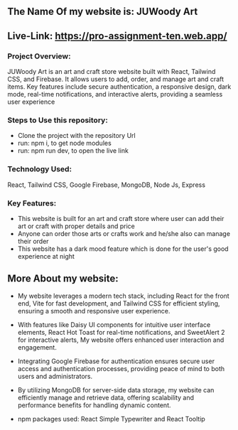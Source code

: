 
## The Name Of my website is: JUWoody Art

## Live-Link: https://pro-assignment-ten.web.app/
### Project Overview:
JUWoody Art is an art and craft store website built with React, Tailwind CSS, and Firebase. It allows users to add, order, and manage art and craft items. Key features include secure authentication, a responsive design, dark mode, real-time notifications, and interactive alerts, providing a seamless user experience

### Steps to Use this repository:
- Clone the project with the repository Url
- run: npm i, to get node modules
- run: npm run dev, to open the live link

### Technology Used: 
React, Tailwind CSS, Google Firebase, MongoDB, Node Js, Express
### Key Features:
- This website is built for an art and craft store where user can add their art or craft with proper details and price
- Anyone can order those arts or crafts work and he/she also can manage their order
- This website has a dark mood feature which is done for the user's good experience at night

## More About my website:

- My website leverages a modern tech stack, including React for the front end, Vite for fast development, and Tailwind CSS for efficient styling, ensuring a smooth and responsive user experience.

- With features like Daisy UI components for intuitive user interface elements, React Hot Toast for real-time notifications, and SweetAlert 2 for interactive alerts, My website offers enhanced user interaction and engagement.

- Integrating Google Firebase for authentication ensures secure user access and authentication processes, providing peace of mind to both users and administrators.

- By utilizing MongoDB for server-side data storage, my website can efficiently manage and retrieve data, offering scalability and performance benefits for handling dynamic content.

- npm packages used: React Simple Typewriter and React Tooltip


